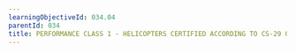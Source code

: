 ```yaml
---
learningObjectiveId: 034.04
parentId: 034
title: PERFORMANCE CLASS 1 - HELICOPTERS CERTIFIED ACCORDING TO CS-29 ONLY
---
```



